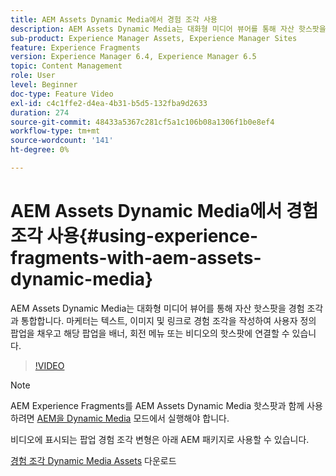 ```yaml
---
title: AEM Assets Dynamic Media에서 경험 조각 사용
description: AEM Assets Dynamic Media는 대화형 미디어 뷰어를 통해 자산 핫스팟을 경험 조각과 통합합니다. 마케터는 텍스트, 이미지 및 링크로 경험 조각을 작성하여 사용자 정의 팝업을 채우고 해당 팝업을 배너, 회전 메뉴 또는 비디오의 핫스팟에 연결할 수 있습니다.
sub-product: Experience Manager Assets, Experience Manager Sites
feature: Experience Fragments
version: Experience Manager 6.4, Experience Manager 6.5
topic: Content Management
role: User
level: Beginner
doc-type: Feature Video
exl-id: c4c1ffe2-d4ea-4b31-b5d5-132fba9d2633
duration: 274
source-git-commit: 48433a5367c281cf5a1c106b08a1306f1b0e8ef4
workflow-type: tm+mt
source-wordcount: '141'
ht-degree: 0%

---
```


# AEM Assets Dynamic Media에서 경험 조각 사용{#using-experience-fragments-with-aem-assets-dynamic-media}

AEM Assets Dynamic Media는 대화형 미디어 뷰어를 통해 자산 핫스팟을 경험 조각과 통합합니다. 마케터는 텍스트, 이미지 및 링크로 경험 조각을 작성하여 사용자 정의 팝업을 채우고 해당 팝업을 배너, 회전 메뉴 또는 비디오의 핫스팟에 연결할 수 있습니다.

>[!VIDEO](https://video.tv.adobe.com/v/22115?quality=12&learn=on)

>[!NOTE]
>
>AEM Experience Fragments를 AEM Assets Dynamic Media 핫스팟과 함께 사용하려면 [AEM을 Dynamic Media](https://experienceleague.adobe.com/docs/?lang=ko) 모드에서 실행해야 합니다.

비디오에 표시되는 팝업 경험 조각 변형은 아래 AEM 패키지로 사용할 수 있습니다.

[경험 조각 Dynamic Media Assets](assets/experience-fragmentsdynamic-mediaassets-100.zip) 다운로드
